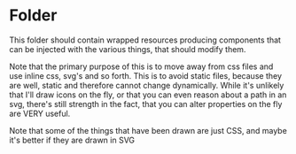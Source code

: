 # Folder

This folder should contain wrapped resources producing components that can be
injected with the various things, that should modify them.

Note that the primary purpose of this is to move away from css files and use
inline css, svg's and so forth. This is to avoid static files, because they are
well, static and therefore cannot change dynamically. While it's unlikely that
I'll draw icons on the fly, or that you can even reason about a path in an svg,
there's still strength in the fact, that you can alter properties on the fly
are VERY useful.

Note that some of the things that have been drawn are just CSS, and maybe it's
better if they are drawn in SVG
